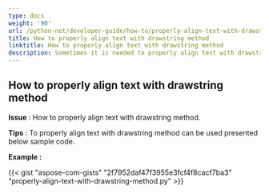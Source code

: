 ```yaml
---
type: docs
weight: '90'
url: /python-net/developer-guide/how-to/properly-align-text-with-drawstring-method
title: How to properly align text with drawstring method
linktitle: How to properly align text with drawstring method
description: Sometimes it is needed to properly align text with drawstring method.
---
```


**How to properly align text with drawstring method**
-----------------------------------------

**Issue** : How to properly align text with drawstring method.

**Tips** : To properly align text with drawstring method can be used presented below sample code.

**Example :**

{{< gist "aspose-com-gists" "2f7952daf47f3955e3fcf4f8cacf7ba3" "properly-align-text-with-drawstring-method.py" >}}
